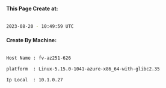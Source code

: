
   
#### This Page Create at:

```bash

2023-08-20 - 10:49:59 UTC

```

#### Create By Machine:

```bash

Host Name : fv-az251-626

platform  : Linux-5.15.0-1041-azure-x86_64-with-glibc2.35

Ip Local  : 10.1.0.27

```

